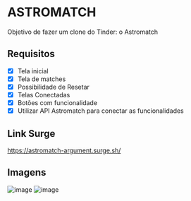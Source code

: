 # ASTROMATCH

Objetivo de fazer um clone do Tinder: o Astromatch

## Requisitos  

- [x]  Tela inicial
- [x]  Tela de matches
- [x]  Possibilidade de Resetar
- [x] Telas Conectadas
- [x] Botões com funcionalidade
- [x] Utilizar API Astromatch para conectar as funcionalidades

## Link Surge 
[](url)https://astromatch-argument.surge.sh/


## Imagens
![image](https://user-images.githubusercontent.com/104602579/178144781-9ad06d99-594a-490d-a2d8-5ceb197e1b7b.png)
![image](https://user-images.githubusercontent.com/104602579/178144800-56d7d387-68a1-4985-aac7-816c44f1f545.png)

